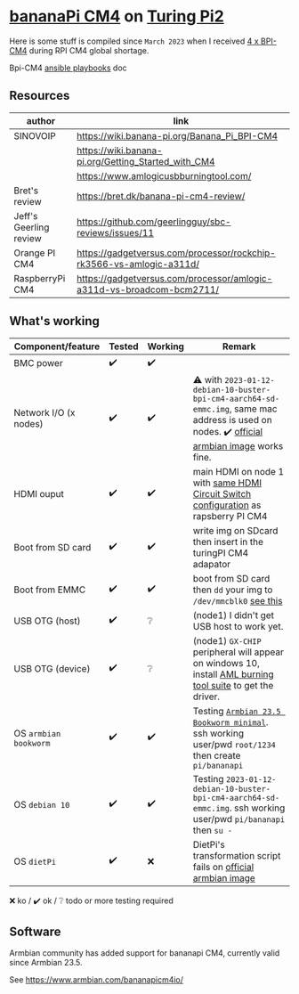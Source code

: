 # [bananaPi CM4](https://www.aliexpress.com/item/1005005115415086.html) on [Turing Pi2](https://turingpi.com/product/turing-pi-2/)

Here is some stuff is compiled since ``March 2023`` when I received [4 x BPI-CM4](https://www.aliexpress.com/item/1005005115415086.html) during RPI CM4 global shortage.

Bpi-CM4 [ansible playbooks](ansible/README.md) doc

## Resources

author | link |
 --- | --- |
SINOVOIP | https://wiki.banana-pi.org/Banana_Pi_BPI-CM4
|| https://wiki.banana-pi.org/Getting_Started_with_CM4
|| https://www.amlogicusbburningtool.com/
Bret's review | https://bret.dk/banana-pi-cm4-review/
Jeff's Geerling review | https://github.com/geerlingguy/sbc-reviews/issues/11
Orange PI CM4 | https://gadgetversus.com/processor/rockchip-rk3566-vs-amlogic-a311d/
RaspberryPi CM4 | https://gadgetversus.com/processor/amlogic-a311d-vs-broadcom-bcm2711/

## What's working

Component/feature |Tested | Working  | Remark
---|---|---| ---
BMC power | :heavy_check_mark:|:heavy_check_mark: | 
Network I/O (x nodes) | :heavy_check_mark: | :heavy_check_mark: | :warning: with ``2023-01-12-debian-10-buster-bpi-cm4-aarch64-sd-emmc.img``, same mac address is used on nodes. :heavy_check_mark: [official armbian image](https://www.armbian.com/bananapicm4io/) works fine.
HDMI ouput| :heavy_check_mark: |:heavy_check_mark:| main HDMI on node 1 with [same HDMI Circuit Switch configuration](https://help.turingpi.com/hc/en-us/articles/8685766680477-Specifications-and-I-O-Ports#f231ec3c) as rapsberry PI CM4
Boot from SD card| :heavy_check_mark: |:heavy_check_mark:| write img on SDcard then insert in the turingPI CM4 adapator
Boot from EMMC | :heavy_check_mark:	 |:heavy_check_mark: | boot from SD card then `dd` your img to ``/dev/mmcblk0`` [see this](https://wiki.banana-pi.org/Getting_Started_with_CM4#Install_Image_to_EMMC)
USB OTG (host) | :heavy_check_mark: |:grey_question: | (node1) I  didn't get USB host to work yet.
USB OTG (device) | :heavy_check_mark: |:grey_question: | (node1) ``GX-CHIP`` peripheral will appear on windows 10, install [AML burning tool suite](https://download.banana-pi.dev/d/3ebbfa04265d4dddb81b/files/?p=%2FTools%2Fimage_download_tools%2Faml_usb_burning_tool_V2_setup_v2.2.3.3.zip) to get the driver.
OS ``armbian bookworm`` | :heavy_check_mark:|:heavy_check_mark: | Testing [``Armbian 23.5 Bookworm minimal``](https://redirect.armbian.com/bananapicm4io/Bookworm_current_minimal). ssh working user/pwd ``root/1234`` then create ``pi/bananapi``
OS ``debian 10`` | :heavy_check_mark:|:heavy_check_mark: | Testing ``2023-01-12-debian-10-buster-bpi-cm4-aarch64-sd-emmc.img``. ssh working user/pwd ``pi/bananapi`` then ``su -``
OS ``dietPi`` | :heavy_check_mark:|:x: | DietPi's transformation script fails on [official armbian image](https://www.armbian.com/bananapicm4io/)

:x: ko / :heavy_check_mark: ok / :grey_question: todo or more testing required

## Software

Armbian community has added support for bananapi CM4, currently valid since Armbian 23.5.

See https://www.armbian.com/bananapicm4io/